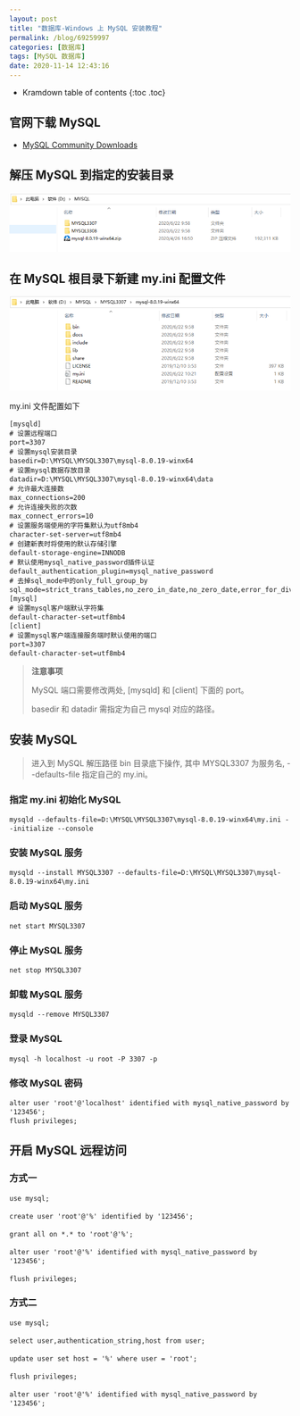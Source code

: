 ```yaml
---
layout: post
title: "数据库-Windows 上 MySQL 安装教程"
permalink: /blog/69259997
categories: [数据库]
tags: [MySQL 数据库]
date: 2020-11-14 12:43:16
---
```


* Kramdown table of contents
{:toc .toc}
## 官网下载 MySQL

- [MySQL Community Downloads](https://dev.mysql.com/downloads/)

## 解压 MySQL 到指定的安装目录

![image-20201114124558601](../assets/post-list/img/image-20201114124558601.png)

## 在 MySQL 根目录下新建 my.ini 配置文件

![image-20201114124623319](../assets/post-list/img/image-20201114124623319.png)

my.ini 文件配置如下

```shell
[mysqld]
# 设置远程端口
port=3307
# 设置mysql安装目录
basedir=D:\MYSQL\MYSQL3307\mysql-8.0.19-winx64
# 设置mysql数据存放目录
datadir=D:\MYSQL\MYSQL3307\mysql-8.0.19-winx64\data
# 允许最大连接数
max_connections=200
# 允许连接失败的次数
max_connect_errors=10
# 设置服务端使用的字符集默认为utf8mb4
character-set-server=utf8mb4
# 创建新表时将使用的默认存储引擎
default-storage-engine=INNODB
# 默认使用mysql_native_password插件认证
default_authentication_plugin=mysql_native_password
# 去掉sql_mode中的only_full_group_by
sql_mode=strict_trans_tables,no_zero_in_date,no_zero_date,error_for_division_by_zero,no_engine_substitution
[mysql]
# 设置mysql客户端默认字符集
default-character-set=utf8mb4
[client]
# 设置mysql客户端连接服务端时默认使用的端口
port=3307
default-character-set=utf8mb4
```

> **注意事项**
>
> MySQL 端口需要修改两处, [mysqld] 和 [client] 下面的 port。
>
> basedir 和 datadir 需指定为自己 mysql 对应的路径。

## 安装 MySQL

> 进入到 MySQL 解压路径 bin 目录底下操作, 其中 MYSQL3307 为服务名, --defaults-file 指定自己的 my.ini。

### 指定 my.ini 初始化 MySQL

```shell
mysqld --defaults-file=D:\MYSQL\MYSQL3307\mysql-8.0.19-winx64\my.ini --initialize --console
```

### 安装 MySQL 服务

```shell
mysqld --install MYSQL3307 --defaults-file=D:\MYSQL\MYSQL3307\mysql-8.0.19-winx64\my.ini
```

### 启动 MySQL 服务

```shell
net start MYSQL3307
```

### 停止 MySQL 服务

```shell
net stop MYSQL3307
```

### 卸载 MySQL 服务

```shell
mysqld --remove MYSQL3307
```

### 登录 MySQL

```shell
mysql -h localhost -u root -P 3307 -p
```

### 修改 MySQL 密码

```shell
alter user 'root'@'localhost' identified with mysql_native_password by '123456';
flush privileges;
```

## 开启 MySQL 远程访问

### 方式一

```shell
use mysql;

create user 'root'@'%' identified by '123456';

grant all on *.* to 'root'@'%';

alter user 'root'@'%' identified with mysql_native_password by '123456';

flush privileges;
```

### 方式二

```shell
use mysql;

select user,authentication_string,host from user;

update user set host = '%' where user = 'root';

flush privileges;

alter user 'root'@'%' identified with mysql_native_password by '123456';
```

